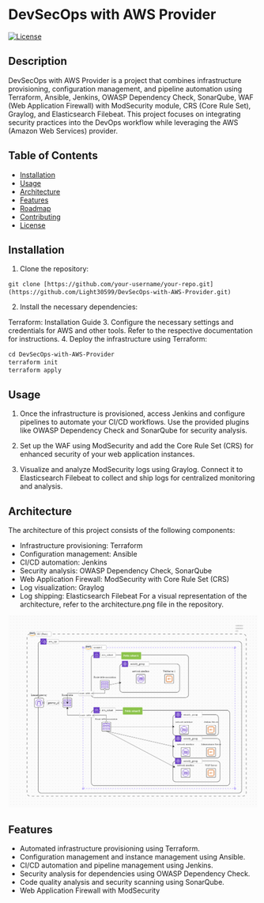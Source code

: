 # DevSecOps with AWS Provider

[![License](https://img.shields.io/badge/License-MIT-blue.svg)](LICENSE)

## Description

DevSecOps with AWS Provider is a project that combines infrastructure provisioning, configuration management, and pipeline automation using Terraform, Ansible, Jenkins, OWASP Dependency Check, SonarQube, WAF (Web Application Firewall) with ModSecurity module, CRS (Core Rule Set), Graylog, and Elasticsearch Filebeat. This project focuses on integrating security practices into the DevOps workflow while leveraging the AWS (Amazon Web Services) provider.

## Table of Contents

- [Installation](#installation)
- [Usage](#usage)
- [Architecture](#architecture)
- [Features](#features)
- [Roadmap](#roadmap)
- [Contributing](#contributing)
- [License](#license)

## Installation

1. Clone the repository:

```shell
git clone [https://github.com/your-username/your-repo.git](https://github.com/Light30599/DevSecOps-with-AWS-Provider.git)

```
2. Install the necessary dependencies:

Terraform: Installation Guide
3. Configure the necessary settings and credentials for AWS and other tools. Refer to the respective documentation for instructions.
4. Deploy the infrastructure using Terraform:

```shell
cd DevSecOps-with-AWS-Provider
terraform init
terraform apply
```

## Usage
1. Once the infrastructure is provisioned, access Jenkins and configure pipelines to automate your CI/CD workflows. Use the provided plugins like OWASP Dependency Check and SonarQube for security analysis.

2. Set up the WAF using ModSecurity and add the Core Rule Set (CRS) for enhanced security of your web application instances.

3. Visualize and analyze ModSecurity logs using Graylog. Connect it to Elasticsearch Filebeat to collect and ship logs for centralized monitoring and analysis.

## Architecture
The architecture of this project consists of the following components:

- Infrastructure provisioning: Terraform
- Configuration management: Ansible
- CI/CD automation: Jenkins
- Security analysis: OWASP Dependency Check, SonarQube
- Web Application Firewall: ModSecurity with Core Rule Set (CRS)
- Log visualization: Graylog
- Log shipping: Elasticsearch Filebeat
For a visual representation of the architecture, refer to the architecture.png file in the repository.

![AWS Architecture Diagram](architecture.png)


## Features
- Automated infrastructure provisioning using Terraform.
- Configuration management and instance management using Ansible.
- CI/CD automation and pipeline management using Jenkins.
- Security analysis for dependencies using OWASP Dependency Check.
- Code quality analysis and security scanning using SonarQube.
- Web Application Firewall with ModSecurity
